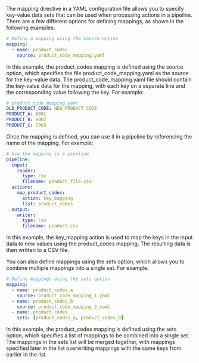 The mapping directive in a YAML configuration file allows you to specify key-value data sets that can be used when processing actions in a pipeline. There are a few different options for defining mappings, as shown in the following examples:

```yaml
# Define a mapping using the source option
mapping:
  - name: product_codes
    source: product_code_mapping.yaml
```
In this example, the product_codes mapping is defined using the source option, which specifies the file product_code_mapping.yaml as the source for the key-value data. The product_code_mapping.yaml file should contain the key-value data for the mapping, with each key on a separate line and the corresponding value following the key. For example:

```yaml
# product_code_mapping.yaml
OLD_PRODUCT_CODE: NEW_PRODUCT_CODE
PRODUCT_A: A001
PRODUCT_B: B002
PRODUCT_C: C003
```
Once the mapping is defined, you can use it in a pipeline by referencing the name of the mapping. For example:

```yaml
# Use the mapping in a pipeline
pipeline:
  input:
    reader:
      type: csv
      filename: product_file.csv
  actions:
    map_product_codes:
      action: key_mapping
      list: product_codes
  output:
    writer:
      type: csv
      filename: product.csv
```
In this example, the key_mapping action is used to map the keys in the input data to new values using the product_codes mapping. The resulting data is then written to a CSV file.

You can also define mappings using the sets option, which allows you to combine multiple mappings into a single set. For example:

```yaml
# Define mappings using the sets option
mapping:
  - name: product_codes_a
    source: product_code_mapping_1.yaml
  - name: product_codes_b
    source: product_code_mapping_2.yaml
  - name: product_codes
    sets: [product_codes_a, product_codes_b]
```
In this example, the product_codes mapping is defined using the sets option, which specifies a list of mappings to be combined into a single set. The mappings in the sets list will be merged together, with mappings specified later in the list overwriting mappings with the same keys from earlier in the list.
